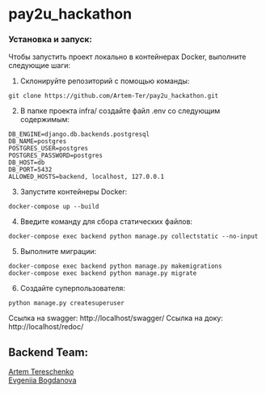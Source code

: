 # pay2u_hackathon

### Установка и запуск:

Чтобы запустить проект локально в контейнерах Docker, выполните следующие шаги:

1. Склонируйте репозиторий с помощью команды:

```
git clone https://github.com/Artem-Ter/pay2u_hackathon.git
```

2. В папке проекта infra/ создайте файл .env со следующим содержимым:

```
DB_ENGINE=django.db.backends.postgresql
DB_NAME=postgres
POSTGRES_USER=postgres
POSTGRES_PASSWORD=postgres
DB_HOST=db
DB_PORT=5432
ALLOWED_HOSTS=backend, localhost, 127.0.0.1
```

3. Запустите контейнеры Docker:

```
docker-compose up --build
```

4. Введите команду для сбора статических файлов:

```
docker-compose exec backend python manage.py collectstatic --no-input
```

5. Выполните миграции:

```
docker-compose exec backend python manage.py makemigrations
docker-compose exec backend python manage.py migrate
```

6. Создайте суперпользователя:

```
python manage.py createsuperuser
```

Ссылка на swagger: http://localhost/swagger/
Ссылка на доку: http://localhost/redoc/


## Backend Team:
[Artem Tereschenko](https://github.com/Artem-Ter) <br />
[Evgeniia Bogdanova](https://github.com/eva-bogd)
